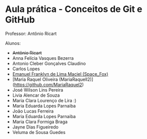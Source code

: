 # Aula prática - Conceitos de Git e GitHub

Professor: Antônio Ricart

Alunos:
- ~~Antônio Ricart~~
- Anna Felícia Vasques Bezerra  
- Antonio Cleber Gonçalves Claudino
- Carlos Lopes
- [Emanuel Franklyn de Lima Maciel (Space_Fox)](https://github.com/emanuelfranklyn)
- [Maria Raquel Oliveira (MariaRaquell2)] (https://github.com/MariaRaquel2)
- José Wilson Lins Pereira
- Livia Alencar de Souza
- Maria Clara Lourenço de Lira :)
- Maria Eduarda Lopes Parnaiba 
- João Lucas Ferreira
- Maria Eduarda Lopes Parnaiba
- Maria Clara Formiga Braga
- Jayne Dias Figueiredo
- Veluma de Sousa Guedes


